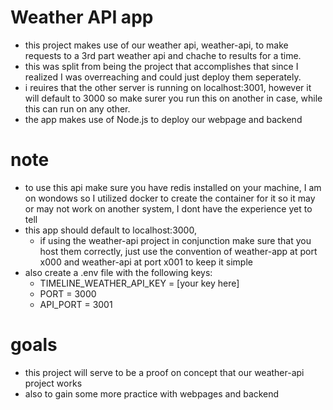 # Weather API app
- this project makes use of our weather api, weather-api, to make requests to a 3rd part weather api and chache to results for a time.
- this was split from being the project that accomplishes that since I realized I was overreaching and could just deploy them seperately.
- i reuires that the other server is running on localhost:3001, however it will default to 3000 so make surer you run this on another in case, while this can run on any other.
- the app makes use of Node.js to deploy our webpage and backend

# note
- to use this api make sure you have redis installed on your machine, I am on wondows so I utilized docker to create the container for it so it may or may not work on another system, I dont have the experience yet to tell
- this app should default to localhost:3000,
  - if using the weather-api project in conjunction make sure that you host them correctly, just use the convention of weather-app at port x000 and weather-api at port x001 to keep it simple
- also create a .env file with the following keys:
  - TIMELINE_WEATHER_API_KEY = [your key here]
  - PORT = 3000
  - API_PORT = 3001

# goals
- this project will serve to be a proof on concept that our weather-api project works
- also to gain some more practice with webpages and backend